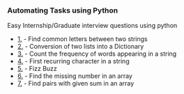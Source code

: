 ### Automating Tasks using Python

Easy Internship/Graduate interview questions using python

- [1.](https://github.com/CalebHQ/InterviewQuestions/blob/main/common_letters.py)  - Find common letters between two strings
- [2.](https://github.com/CalebHQ/InterviewQuestions/blob/main/convert_list.py)  - Conversion of two lists into a Dictionary
- [3.](https://github.com/CalebHQ/InterviewQuestions/blob/main/count_freq.py)  - Count the frequency of words appearing in a string
- [4.](https://github.com/CalebHQ/InterviewQuestions/blob/main/first_recurring_char.py)  - First recurring character in a string
- [5.](https://github.com/CalebHQ/InterviewQuestions/blob/main/fizz_buzz.py)  - Fizz Buzz
- [6.](https://github.com/CalebHQ/InterviewQuestions/blob/main/missing_number.py)  - Find the missing number in an array
- [7.](https://github.com/CalebHQ/InterviewQuestions/blob/main/pairs_given_sum.py)  - Find pairs with given sum in an array
